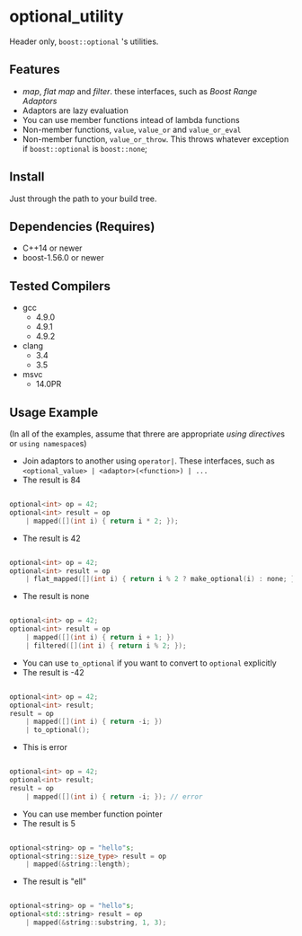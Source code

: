 # optional_utility

Header only, `boost::optional` 's utilities.

## Features

 * *map*, *flat map* and *filter*. these interfaces, such as *Boost Range Adaptors*
 * Adaptors are lazy evaluation
 * You can use member functions intead of lambda functions
 * Non-member functions, `value`, `value_or` and `value_or_eval`
 * Non-member function, `value_or_throw`. This throws whatever exception if `boost::optional` is `boost::none`;

## Install

Just through the path to your build tree.

## Dependencies (Requires)

 * C++14 or newer
 * boost-1.56.0 or newer

## Tested Compilers

 * gcc
   - 4.9.0
   - 4.9.1
   - 4.9.2
 * clang
   - 3.4
   - 3.5
 * msvc
   - 14.0PR

## Usage Example

(In all of the examples, assume that threre are appropriate *using directive*s or `using namespace`s)

 * Join adaptors to another using `operator|`. These interfaces, such as `<optional_value> | <adaptor>(<function>) | ...`
 * The result is 84

```cpp

optional<int> op = 42;
optional<int> result = op
    | mapped([](int i) { return i * 2; });

```

 * The result is 42

```cpp

optional<int> op = 42;
optional<int> result = op
    | flat_mapped([](int i) { return i % 2 ? make_optional(i) : none; });

```

 * The result is none

```cpp

optional<int> op = 42;
optional<int> result = op
    | mapped([](int i) { return i + 1; })
    | filtered([](int i) { return i % 2; });

```

 * You can use `to_optional` if you want to convert to `optional` explicitly
 * The result is -42

``` cpp

optional<int> op = 42;
optional<int> result;
result = op
    | mapped([](int i) { return -i; })
    | to_optional();

```

 * This is error

```cpp

optional<int> op = 42;
optional<int> result;
result = op
    | mapped([](int i) { return -i; }); // error

```

 * You can use member function pointer
 * The result is 5

```cpp

optional<string> op = "hello"s;
optional<string::size_type> result = op
    | mapped(&string::length);

```

 * The result is "ell"

```cpp

optional<string> op = "hello"s;
optional<std::string> result = op
    | mapped(&string::substring, 1, 3);

```
